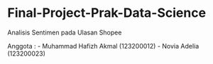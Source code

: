 # Final-Project-Prak-Data-Science

Analisis Sentimen pada Ulasan Shopee

Anggota : - Muhammad Hafizh Akmal (123200012)
          - Novia Adelia          (123200023)
